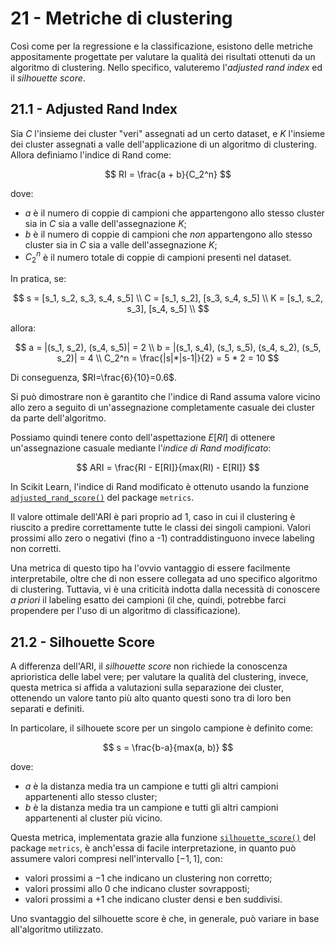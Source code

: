 # 21 - Metriche di clustering

Così come per la regressione e la classificazione, esistono delle metriche appositamente progettate per valutare la qualità dei risultati ottenuti da un algoritmo di clustering. Nello specifico, valuteremo l'*adjusted rand index* ed il *silhouette score*.

## 21.1 - Adjusted Rand Index

Sia $C$ l'insieme dei cluster "veri" assegnati ad un certo dataset, e $K$ l'insieme dei cluster assegnati a valle dell'applicazione di un algoritmo di clustering. Allora definiamo l'indice di Rand come:

$$
RI = \frac{a + b}{C_2^n}
$$

dove:

* $a$ è il numero di coppie di campioni che appartengono allo stesso cluster sia in $C$ sia a valle dell'assegnazione $K$;
* $b$ è il numero di coppie di campioni che *non* appartengono allo stesso cluster sia in $C$ sia a valle dell'assegnazione $K$;
* $C_2^n$ è il numero totale di coppie di campioni presenti nel dataset.

In pratica, se:

$$
s = [s_1, s_2, s_3, s_4, s_5] \\
C = [s_1, s_2], [s_3, s_4, s_5] \\
K = [s_1, s_2, s_3], [s_4, s_5] \\
$$

allora:

$$
a = |(s_1, s_2), (s_4, s_5)| = 2 \\
b = |(s_1, s_4), (s_1, s_5), (s_4, s_2), (s_5, s_2)| = 4 \\
C_2^n = \frac{|s|*|s-1|}{2} = 5 * 2 = 10
$$

Di conseguenza, $RI=\frac{6}{10}=0.6$.

Si può dimostrare non è garantito che l'indice di Rand assuma valore vicino allo zero a seguito di un'assegnazione completamente casuale dei cluster da parte dell'algoritmo.

Possiamo quindi tenere conto dell'aspettazione $E[RI]$ di ottenere un'assegnazione casuale mediante l'*indice di Rand modificato*:

$$
ARI = \frac{RI - E[RI]}{max(RI) - E[RI]}
$$

In Scikit Learn, l'indice di Rand modificato è ottenuto usando la funzione [`adjusted_rand_score()`](http://scikit-learn.org/stable/modules/generated/sklearn.metrics.adjusted_rand_score.html) del package `metrics`.

Il valore ottimale dell'ARI è pari proprio ad 1, caso in cui il clustering è riuscito a predire correttamente tutte le classi dei singoli campioni. Valori prossimi allo zero o negativi (fino a -1) contraddistinguono invece labeling non corretti.

Una metrica di questo tipo ha l'ovvio vantaggio di essere facilmente interpretabile, oltre che di non essere collegata ad uno specifico algoritmo di clustering. Tuttavia, vi è una criticità indotta dalla necessità di conoscere *a priori* il labeling esatto dei campioni (il che, quindi, potrebbe farci propendere per l'uso di un algoritmo di classificazione).

## 21.2 - Silhouette Score

A differenza dell'ARI, il *silhouette score* non richiede la conoscenza aprioristica delle label vere; per valutare la qualità del clustering, invece, questa metrica si affida a valutazioni sulla separazione dei cluster, ottenendo un valore tanto più alto quanto questi sono tra di loro ben separati e definiti.

In particolare, il silhouete score per un singolo campione è definito come:

$$
s = \frac{b-a}{max(a, b)}
$$

dove:

* $a$ è la distanza media tra un campione e tutti gli altri campioni appartenenti allo stesso cluster;
* $b$ è la distanza media tra un campione e tutti gli altri campioni appartenenti al cluster più vicino.

Questa metrica, implementata grazie alla funzione [`silhouette_score()`](https://scikit-learn.org/stable/modules/generated/sklearn.metrics.silhouette_score.html#sklearn.metrics.silhouette_score) del package `metrics`, è anch'essa di facile interpretazione, in quanto può assumere valori compresi nell'intervallo $[-1, 1]$, con:

* valori prossimi a $-1$ che indicano un clustering non corretto;
* valori prossimi allo $0$ che indicano cluster sovrapposti;
* valori prossimi a $+1$ che indicano cluster densi e ben suddivisi.

Uno svantaggio del silhouette score è che, in generale, può variare in base all'algoritmo utilizzato.
